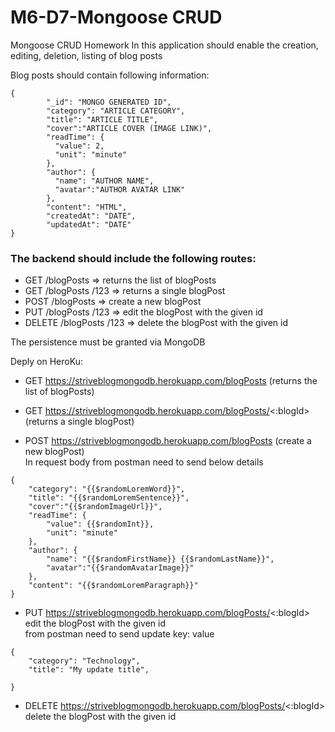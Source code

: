# M6-D7-Mongoose CRUD
 Mongoose CRUD Homework
In this application should enable the creation, editing, deletion, listing of blog posts

Blog posts should contain following information:
```
{
	    "_id": "MONGO GENERATED ID",
	    "category": "ARTICLE CATEGORY",
	    "title": "ARTICLE TITLE",
	    "cover":"ARTICLE COVER (IMAGE LINK)",
	    "readTime": {
	      "value": 2,
	      "unit": "minute"
	    },
	    "author": {
	      "name": "AUTHOR NAME",
	      "avatar":"AUTHOR AVATAR LINK"
	    },
	    "content": "HTML",
	    "createdAt": "DATE",
        "updatedAt": "DATE"           
}
```

### The backend should include the following routes:

- GET /blogPosts => returns the list of blogPosts 
- GET /blogPosts /123 => returns a single blogPost
- POST /blogPosts => create a new blogPost
- PUT /blogPosts /123 => edit the blogPost with the given id
- DELETE /blogPosts /123 => delete the blogPost with the given id

The persistence must be granted via MongoDB

Deply on HeroKu: 
- GET https://striveblogmongodb.herokuapp.com/blogPosts 
(returns the list of blogPosts)

- GET https://striveblogmongodb.herokuapp.com/blogPosts/<:blogId> (returns a single blogPost)

- POST https://striveblogmongodb.herokuapp.com/blogPosts  (create a new blogPost) <br/>
In request body from postman need to send below details

```
{
    "category": "{{$randomLoremWord}}",
    "title": "{{$randomLoremSentence}}",
    "cover":"{{$randomImageUrl}}",
    "readTime": {
        "value": {{$randomInt}},
        "unit": "minute"
    },
    "author": {
        "name": "{{$randomFirstName}} {{$randomLastName}}",
        "avatar":"{{$randomAvatarImage}}"
    },
    "content": "{{$randomLoremParagraph}}"
}
```

- PUT https://striveblogmongodb.herokuapp.com/blogPosts/<:blogId> edit the blogPost with the given id <br>
from postman need to send update key: value
```
{
    "category": "Technology",
    "title": "My update title",

}
```

- DELETE https://striveblogmongodb.herokuapp.com/blogPosts/<:blogId> delete the blogPost with the given id
